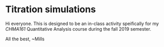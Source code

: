 # Titration simulations

Hi everyone. This is designed to be an in-class activity speifically for my _CHMA161_ Quantitative Analysis course during the fall 2019 semester.

All the best,
~Mills
